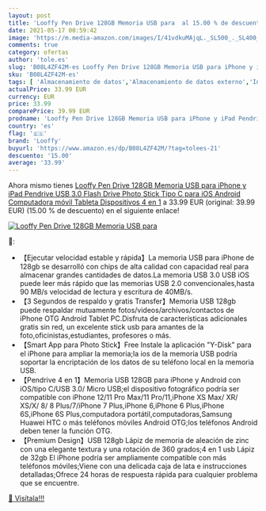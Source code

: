 ```yaml
---
layout: post
title: 'Looffy Pen Drive 128GB Memoria USB para  al 15.00 % de descuento'
date: 2021-05-17 00:59:42
image: 'https://m.media-amazon.com/images/I/41vdkuMAjqL._SL500_._SL400_.jpg'
comments: true
category: ofertas
author: 'tole.es'
slug: 'B08L4ZF42M-es Looffy Pen Drive 128GB Memoria USB para iPhone y iPad...'
sku: 'B08L4ZF42M-es'
tags: [ 'Almacenamiento de datos','Almacenamiento de datos externo','Informática','Memorias USB','ipad','iphone','looffy', ]
actualPrice: 33.99 EUR
currency: EUR
price: 33.99
comparePrice: 39.99 EUR
prodname: 'Looffy Pen Drive 128GB Memoria USB para iPhone y iPad Pendrive USB 3.0 Flash Drive Photo Stick Tipo C para iOS Android Computadora móvil Tableta Dispositivos 4 en 1'
country: 'es'
flag: '🇪🇸'
brand: 'Looffy'
buyurl: 'https://www.amazon.es/dp/B08L4ZF42M/?tag=tolees-21'
descuento: '15.00'
average: '33.99'
---
```


Ahora mismo tienes [Looffy Pen Drive 128GB Memoria USB para iPhone y iPad Pendrive USB 3.0 Flash Drive Photo Stick Tipo C para iOS Android Computadora móvil Tableta Dispositivos 4 en 1](https://www.amazon.es/dp/B08L4ZF42M/?tag=tolees-21) a 33.99 EUR (original: 39.99 EUR) (15.00 %  de descuento) en el siguiente enlace!

[![Looffy Pen Drive 128GB Memoria USB para ](https://m.media-amazon.com/images/I/41vdkuMAjqL._SL500_._SL400_.jpg)](https://www.amazon.es/dp/B08L4ZF42M/?tag=tolees-21)

🔎:

- 【Ejecutar velocidad estable y rápida】La memoria USB para iPhone de 128gb se desarrolló con chips de alta calidad con capacidad real para almacenar grandes cantidades de datos.La memoria USB 3.0 USB iOS puede leer más rápido que las memorias USB 2.0 convencionales,hasta 90 MB/s velocidad de lectura y escritura de 40MB/s.
- 【3 Segundos de respaldo y gratis Transfer】Memoria USB 128gb puede respaldar mutuamente fotos/videos/archivos/contactos de iPhone OTG Android Tablet PC.Disfruta de características adicionales gratis sin red, un excelente stick usb para amantes de la foto,oficinistas,estudiantes, profesores o más.
- 【Smart App para Photo Stick】Free Instale la aplicación "Y-Disk" para el iPhone para ampliar la memoria;la ios de la memoria USB podría soportar la encriptación de los datos de su teléfono local en la memoria USB.
- 【Pendrive 4 en 1】Memoria USB 128GB para iPhone y Android con iOS/tipo C/USB 3.0/ Micro USB;el dispositivo fotográfico podría ser compatible con iPhone 12/11 Pro Max/11 Pro/11,iPhone XS Max/ XR/ XS/X/ 8/ 8 Plus/7/iPhone 7 Plus,iPhone 6,iPhone 6 Plus,iPhone 6S,iPhone 6S Plus,computadora portátil,computadoras,Samsung Huawei HTC o más teléfonos móviles Android OTG;los teléfonos Android deben tener la función OTG.
- 【Premium Design】USB 128gb Lápiz de memoria de aleación de zinc con una elegante textura y una rotación de 360 grados;4 en 1 usb Lápiz de 32gb El iPhone podría ser ampliamente compatible con más teléfonos móviles;Viene con una delicada caja de lata e instrucciones detalladas;Ofrece 24 horas de respuesta rápida para cualquier problema que se encuentre.

[🛒 Visítala!!!](https://www.amazon.es/dp/B08L4ZF42M/?tag=tolees-21)
